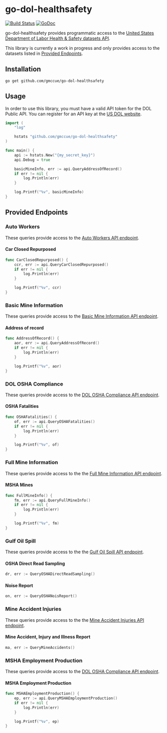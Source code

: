 # go-dol-healthsafety

[![Build Status](https://api.travis-ci.org/gmccue/go-dol-healthsafety.png?branch=master)](https://travis-ci.org/gmccue/go-dol-healthsafety)
[![GoDoc](https://godoc.org/github.com/gmccue/go-dol-healthsafety?status.svg)](https://godoc.org/github.com/gmccue/go-dol-healthsafety)

go-dol-healthsafety provides programmatic access to the [United States Department of Labor Health & Safety datasets API](http://developer.dol.gov/health-and-safety).

This library is currently a work in progress and only provides access to the datasets listed in [Provided Endpoints](https://github.com/gmccue/go-dol-healthsafety#provided-endpoints).

## Installation
```
go get github.com/gmccue/go-dol-healthsafety
```

## Usage
In order to use this library, you must have a valid API token for the DOL Public API. You can register for an API key at the [US DOL website](https://devtools.dol.gov/developer/).

```go
import (
    "log"

    hstats "github.com/gmccue/go-dol-healthsafety"
)

func main() {
    api := hstats.New("{my_secret_key}")
    api.Debug = true

    basicMineInfo, err := api.QueryAddressOfRecord()
    if err != nil {
        log.Println(err)
    }

    log.Printf("%v", basicMineInfo)
}
```

## Provided Endpoints
### Auto Workers
These queries provide access to the [Auto Workers API endpoint](http://developer.dol.gov/health-and-safety/auto-workers/).

#### Car Closed Repurposed
```go
func CarClosedRepurposed() {
    ccr, err := api.QueryCarClosedRepurposed()
    if err != nil {
        log.Println(err)
    }

    log.Printf("%v", ccr)
}
```

### Basic Mine Information
These queries provide access to the [Basic Mine Information API endpoint](http://developer.dol.gov/health-and-safety/basic-mine-info/).

#### Address of record
```go
func AddressOfRecord() {
    aor, err := api.QueryAddressOfRecord()
    if err != nil {
        log.Println(err)
    }

    log.Printf("%v", aor)
}
```

### DOL OSHA Compliance
These queries provide access to the [DOL OSHA Compliance API endpoint](http://developer.dol.gov/health-and-safety/osha-compliance/).

#### OSHA Fatalities
```go
func OSHAFatalities() {
    of, err := api.QueryOSHAFatalities()
    if err != nil {
        log.Println(err)
    }

    log.Printf("%v", of)
}
```

### Full Mine Information
These queries provide access to the the [Full Mine Information API endpoint](http://developer.dol.gov/health-and-safety/full-mine-info-mines/).

#### MSHA Mines
```go
func FullMineInfo() {
    fm, err := api.QueryFullMineInfo()
    if err != nil {
        log.Println(err)
    }

    log.Printf("%v", fm)
}
```

### Gulf Oil Spill
These queries provide access to the the [Gulf Oil Spill API endpoint](http://developer.dol.gov/health-and-safety/gulf-oil-spill/).

#### OSHA Direct Read Sampling
```go
dr, err := QueryOSHADirectReadSampling()
```

#### Noise Report
```go
on, err := QueryOSHANoisReport()
```

### Mine Accident Injuries
These queries provide access to the the [Mine Accident Injuries API endpoint](http://developer.dol.gov/health-and-safety/mine-accident-injuries/).

#### Mine Accident, Injury and Illness Report
```go
ma, err := QueryMineAccidents()
```

### MSHA Employment Production
These queries provide access to the [DOL OSHA Compliance API endpoint](http://developer.dol.gov/health-and-safety/msha-employment-production/).

#### MSHA Employment Production
```go
func MSHAEmploymentProduction() {
    ep, err := api.QueryMSHAEmploymentProduction()
    if err != nil {
        log.Println(err)
    }

    log.Printf("%v", ep)
}
```
